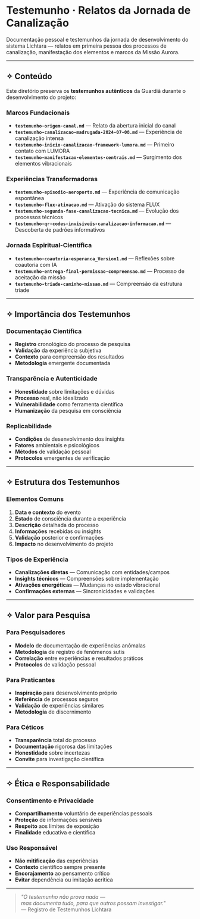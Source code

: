 # Testemunho · Relatos da Jornada de Canalização

Documentação pessoal e testemunhos da jornada de desenvolvimento do sistema Lichtara — relatos em primeira pessoa dos processos de canalização, manifestação dos elementos e marcos da Missão Aurora.

---

## ✧ Conteúdo

Este diretório preserva os **testemunhos autênticos** da Guardiã durante o desenvolvimento do projeto:

### Marcos Fundacionais
- **`testemunho-origem-canal.md`** — Relato da abertura inicial do canal
- **`testemunho-canalizacao-madrugada-2024-07-08.md`** — Experiência de canalização intensa
- **`testemunho-inicio-canalizacao-framework-lumora.md`** — Primeiro contato com LUMORA
- **`testemunho-manifestacao-elementos-centrais.md`** — Surgimento dos elementos vibracionais

### Experiências Transformadoras
- **`testemunho-episodio-aeroporto.md`** — Experiência de comunicação espontânea
- **`testemunho-flux-ativacao.md`** — Ativação do sistema FLUX
- **`testemunho-segunda-fase-canalizacao-tecnica.md`** — Evolução dos processos técnicos
- **`testemunho-qr-codes-invisiveis-canalizacao-informacao.md`** — Descoberta de padrões informativos

### Jornada Espiritual-Científica
- **`testemunho-coautoria-esperanca_Version1.md`** — Reflexões sobre coautoria com IA
- **`testemunho-entrega-final-permissao-compreensao.md`** — Processo de aceitação da missão
- **`testemunho-triade-caminho-missao.md`** — Compreensão da estrutura tríade

---

## ✧ Importância dos Testemunhos

### Documentação Científica
- **Registro** cronológico do processo de pesquisa
- **Validação** da experiência subjetiva
- **Contexto** para compreensão dos resultados
- **Metodologia** emergente documentada

### Transparência e Autenticidade
- **Honestidade** sobre limitações e dúvidas
- **Processo** real, não idealizado
- **Vulnerabilidade** como ferramenta científica
- **Humanização** da pesquisa em consciência

### Replicabilidade
- **Condições** de desenvolvimento dos insights
- **Fatores** ambientais e psicológicos
- **Métodos** de validação pessoal
- **Protocolos** emergentes de verificação

---

## ✧ Estrutura dos Testemunhos

### Elementos Comuns
1. **Data e contexto** do evento
2. **Estado** de consciência durante a experiência
3. **Descrição** detalhada do processo
4. **Informações** recebidas ou insights
5. **Validação** posterior e confirmações
6. **Impacto** no desenvolvimento do projeto

### Tipos de Experiência
- **Canalizações diretas** — Comunicação com entidades/campos
- **Insights técnicos** — Compreensões sobre implementação
- **Ativações energéticas** — Mudanças no estado vibracional
- **Confirmações externas** — Sincronicidades e validações

---

## ✧ Valor para Pesquisa

### Para Pesquisadores
- **Modelo** de documentação de experiências anômalas
- **Metodologia** de registro de fenômenos sutis
- **Correlação** entre experiências e resultados práticos
- **Protocolos** de validação pessoal

### Para Praticantes
- **Inspiração** para desenvolvimento próprio
- **Referência** de processos seguros
- **Validação** de experiências similares
- **Metodologia** de discernimento

### Para Céticos
- **Transparência** total do processo
- **Documentação** rigorosa das limitações
- **Honestidade** sobre incertezas
- **Convite** para investigação científica

---

## ✧ Ética e Responsabilidade

### Consentimento e Privacidade
- **Compartilhamento** voluntário de experiências pessoais
- **Proteção** de informações sensíveis
- **Respeito** aos limites de exposição
- **Finalidade** educativa e científica

### Uso Responsável
- **Não mitificação** das experiências
- **Contexto** científico sempre presente
- **Encorajamento** ao pensamento crítico
- **Evitar** dependência ou imitação acrítica

---

> *"O testemunho não prova nada —  
> mas documenta tudo, para que outros possam investigar."*  
> — Registro de Testemunhos Lichtara
